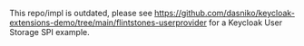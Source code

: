 This repo/impl is outdated, please see https://github.com/dasniko/keycloak-extensions-demo/tree/main/flintstones-userprovider for a Keycloak User Storage SPI example.
